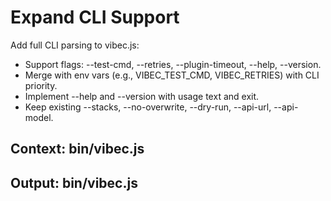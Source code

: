 # Expand CLI Support

Add full CLI parsing to vibec.js:
- Support flags: --test-cmd, --retries, --plugin-timeout, --help, --version.
- Merge with env vars (e.g., VIBEC_TEST_CMD, VIBEC_RETRIES) with CLI priority.
- Implement --help and --version with usage text and exit.
- Keep existing --stacks, --no-overwrite, --dry-run, --api-url, --api-model.

## Context: bin/vibec.js
## Output: bin/vibec.js
